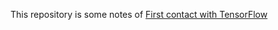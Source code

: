 This repository is some notes of [First contact with TensorFlow](http://www.jorditorres.org/first-contact-with-tensorflow/)
